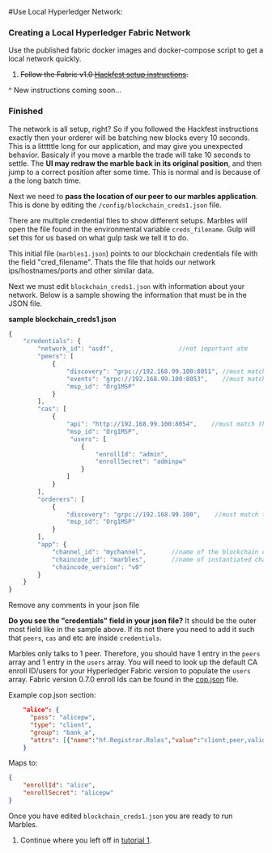 #Use Local Hyperledger Network:

### Creating a Local Hyperledger Fabric Network
Use the published fabric docker images and docker-compose script to get a local network quickly.
<strike>
1. Follow the Fabric v1.0 [Hackfest setup instructions](http://hyperledger-fabric.readthedocs.io/en/latest/asset_setup/).
</strike>

^ New instructions coming soon...

### Finished
The network is all setup, right? 
So if you followed the Hackfest instructions exactly then your orderer will be batching new blocks every 10 seconds. 
This is a litttttle long for our application, and may give you unexpected behavior. 
Basicaly if you move a marble the trade will take 10 seconds to settle. 
The **UI may redraw the marble back in its original position**, and then jump to a correct position after some time.
This is normal and is because of a the long batch time. 

Next we need to **pass the location of our peer to our marbles application**.
This is done by editing the `/config/blockchain_creds1.json` file.

There are multiple credential files to show different setups. 
Marbles will open the file found in the environmental variable `creds_filename`. 
Gulp will set this for us based on what gulp task we tell it to do. 

This initial file (`marbles1.json`) points to our blockchain credentials file with the field "cred_filename". Thats the file that holds our network ips/hostnames/ports and other similar data. 

Next we must edit `blockchain_creds1.json` with information about your network.
Below is a sample showing the information that must be in the JSON file. 

__sample blockchain_creds1.json__

```js
{
    "credentials": {
        "network_id": "asdf",                  //not important atm
        "peers": [
            {
                "discovery": "grpc://192.168.99.100:8051", //must match the ip or hostname of your peer
                "events": "grpc://192.168.99.100:8053",    //must match the ip or hostname of your peer
                "msp_id": "Org1MSP"
            }
        ],
        "cas": [
            {
                "api": "http://192.168.99.100:8054",    //must match the ip or hostname of your ca
                "msp_id": "Org1MSP",
                 "users": [
                    {
                        "enrollId": "admin",
                        "enrollSecret": "adminpw"
                    }
                ]
            }
        ],
        "orderers": [
            {
                "discovery": "grpc://192.168.99.100",    //must match the ip or hostname of your peer
                "msp_id": "Org1MSP"
            }
        ],
        "app": {
            "channel_id": "mychannel",       //name of the blockchain channel
            "chaincode_id": "marbles",       //name of instantiated chaincode
            "chaincode_version": "v0"
        }
    }
}
```

Remove any comments in your json file

**Do you see the "credentials" field in your json file?** 
It should be the outer most field like in the sample above. 
If its not there you need to add it such that `peers`, `cas` and etc are inside `credentials`.

Marbles only talks to 1 peer. 
Therefore, you should have 1 entry in the `peers` array and 1 entry in the `users` array. 
You will need to look up the default CA enroll ID/users for your Hyperledger Fabric version to populate the `users` array. 
Fabric version 0.7.0 enroll Ids can be found in the [cop.json](https://github.com/hyperledger/fabric-cop/blob/master/docker/fabric-cop/cop.json) file.

Example cop.json section:

```json
    "alice": {
      "pass": "alicepw",
      "type": "client",
      "group": "bank_a",
      "attrs": [{"name":"hf.Registrar.Roles","value":"client,peer,validator,auditor"}, {"name":"hf.Registrar.DelegateRoles", "value": "client"}]
    }
```

Maps to:

```json
{
    "enrollId": "alice",
    "enrollSecret": "alicepw"
}
```

Once you have edited `blockchain_creds1.json` you are ready to run Marbles. 

1. Continue where you left off in [tutorial 1](./tutorial_start_here.md#hostmarbles).
